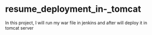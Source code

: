 # resume_deployment_in-_tomcat
In this project, I will run my war file in jenkins and after will deploy it in tomcat server
